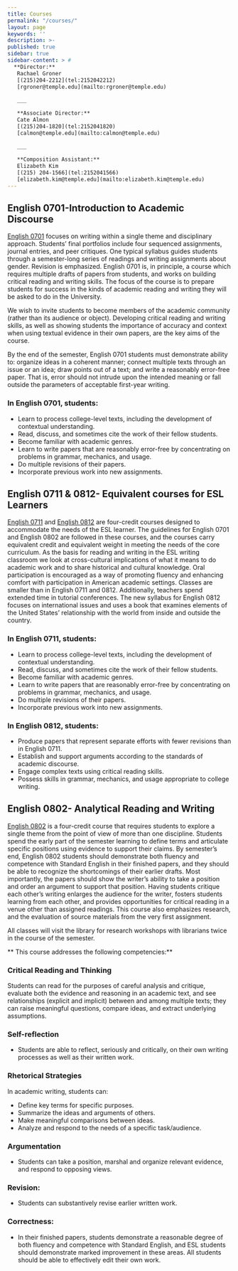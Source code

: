 ```yaml
---
title: Courses
permalink: "/courses/"
layout: page
keywords: ''
description: >- 
published: true
sidebar: true
sidebar-content: > #
  **Director:**  
   Rachael Groner     
   [(215)204-2212](tel:2152042212)    
   [rgroner@temple.edu](mailto:rgroner@temple.edu)    
   
   ___
   
   **Associate Director:**  
   Cate Almon   
   [(215)204-1820](tel:2152041820)
   [calmon@temple.edu](mailto:calmon@temple.edu)  
   
   ___
   
   **Composition Assistant:**  
   Elizabeth Kim    
   [(215) 204-1566](tel:2152041566)  
   [elizabeth.kim@temple.edu](mailto:elizabeth.kim@temple.edu)  
---
```

## English 0701-Introduction to Academic Discourse

[English 0701](http://bulletin.temple.edu/courses/eng/) focuses on writing within a single theme and disciplinary approach. Students’ final portfolios include four sequenced assignments, journal entries, and peer critiques. One typical syllabus guides students through a semester-long series of readings and writing assignments about gender. Revision is emphasized. English 0701 is, in principle, a course which requires multiple drafts of papers from students, and works on building critical reading and writing skills. The focus of the course is to prepare students for success in the kinds of academic reading and writing they will be asked to do in the University.

We wish to invite students to become members of the academic community (rather than its audience or object).  Developing critical reading and writing skills, as well as showing students the importance of accuracy and context when using textual evidence in their own papers, are the key aims of the course.

By the end of the semester, English 0701 students must demonstrate ability to: organize ideas in a coherent manner; connect multiple texts through an issue or an idea; draw points out of a text; and write a reasonably error-free paper. That is, error should not intrude upon the intended meaning or fall outside the parameters of acceptable first-year writing.

### In English 0701, students:

- Learn to process college-level texts, including the development of contextual understanding.
- Read, discuss, and sometimes cite the work of their fellow students.
- Become familiar with academic genres.
- Learn to write papers that are reasonably error-free by concentrating on problems in grammar, mechanics, and usage.
- Do multiple revisions of their papers.
- Incorporate previous work into new assignments.

## English 0711 & 0812- Equivalent courses for ESL Learners

[English 0711](http://bulletin.temple.edu/courses/eng/) and [English 0812](http://bulletin.temple.edu/courses/eng/) are four-credit courses designed to accommodate the needs of the ESL learner. The guidelines for English 0701 and English 0802 are followed in these courses, and the courses carry equivalent credit and equivalent weight in meeting the needs of the core curriculum. As the basis for reading and writing in the ESL writing classroom we look at cross-cultural implications of what it means to do academic work and to share historical and cultural knowledge. Oral participation is encouraged as a way of promoting fluency and enhancing comfort with participation in American academic settings. Classes are smaller than in English 0711 and 0812. Additionally, teachers spend extended time in tutorial conferences. The new syllabus for English 0812 focuses on international issues and uses a book that examines elements of the United States’ relationship with the world from inside and outside the country.

### In English 0711, students:

- Learn to process college-level texts, including the development of contextual understanding.
- Read, discuss, and sometimes cite the work of their fellow students.
- Become familiar with academic genres.
- Learn to write papers that are reasonably error-free by concentrating on problems in grammar, mechanics, and usage.
- Do multiple revisions of their papers.
- Incorporate previous work into new assignments.

### In English 0812, students:  

- Produce papers that represent separate efforts with fewer revisions than in English 0711.
- Establish and support arguments according to the standards of academic discourse.
- Engage complex texts using critical reading skills.
- Possess skills in grammar, mechanics, and usage appropriate to college writing.

## English 0802- Analytical Reading and Writing

[English 0802](http://bulletin.temple.edu/courses/eng/) is a four-credit course that requires students to explore a single theme from the point of view of more than one discipline. Students spend the early part of the semester learning to define terms and articulate specific positions using evidence to support their claims. By semester’s end, English 0802 students should demonstrate both fluency and competence with Standard English in their finished papers, and they should be able to recognize the shortcomings of their earlier drafts. Most importantly, the papers should show the writer’s ability to take a position and order an argument to support that position. Having students critique each other’s writing enlarges the audience for the writer, fosters students learning from each other, and provides opportunities for critical reading in a venue other than assigned readings. This course also emphasizes research, and the evaluation of source materials from the very first assignment.

All classes will visit the library for research workshops with librarians twice in the course of the semester.

** This course addresses the following competencies:**
### Critical Reading and Thinking

Students can read for the purposes of careful analysis and critique, evaluate both the evidence and reasoning in an academic text, and see relationships (explicit and implicit) between and among multiple texts; they can raise meaningful questions, compare ideas, and extract underlying assumptions.

### Self-reflection
- Students are able to reflect, seriously and critically, on their own writing processes as well as their written work.

### Rhetorical Strategies

In academic writing, students can:
- Define key terms for specific purposes.
- Summarize the ideas and arguments of others.
- Make meaningful comparisons between ideas.
- Analyze and respond to the needs of a specific task/audience.

### Argumentation
- Students can take a position, marshal and organize relevant evidence, and respond to opposing views.

### Revision:
- Students can substantively revise earlier written work.

### Correctness:
- In their finished papers, students demonstrate a reasonable degree of both fluency and competence with Standard English, and ESL students should demonstrate marked improvement in these areas. All students should be able to effectively edit their own work.

